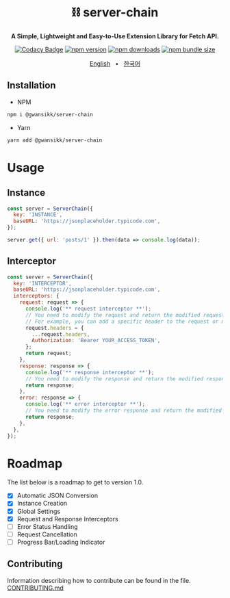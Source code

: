 <div align="center">

<h1>⛓️ server-chain</h1>
<p><b>A Simple, Lightweight and Easy-to-Use Extension Library for Fetch API.</b></p>

[![Codacy Badge](https://api.codacy.com/project/badge/Grade/1e35f0a5aab44c849722b9eb6830b7e7)](https://app.codacy.com/gh/gwansikk/server-chain?utm_source=github.com&utm_medium=referral&utm_content=gwansikk/server-chain&utm_campaign=Badge_Grade)
[![npm version](https://img.shields.io/npm/v/@gwansikk/server-chain?logo=npm)](https://www.npmjs.com/package/@gwansikk/server-chain)
[![npm downloads](https://img.shields.io/npm/dt/@gwansikk/server-chain?logo=npm)](https://www.npmjs.com/package/@gwansikk/server-chain)
[![npm bundle size](https://img.shields.io/bundlephobia/min/@gwansikk/server-chain?logo=npm)](https://www.npmjs.com/package/@gwansikk/server-chain)

[English](./README.md)
&nbsp;&nbsp;•&nbsp;&nbsp;
[한국어](./README-ko_kr.md)

</div>

## Installation

- NPM

```bash
npm i @gwansikk/server-chain
```

- Yarn

```bash
yarn add @gwansikk/server-chain
```

# Usage

## Instance

```js
const server = ServerChain({
  key: 'INSTANCE',
  baseURL: 'https://jsonplaceholder.typicode.com',
});

server.get({ url: 'posts/1' }).then(data => console.log(data));
```

## Interceptor

```js
const server = ServerChain({
  key: 'INTERCEPTOR',
  baseURL: 'https://jsonplaceholder.typicode.com',
  interceptors: {
    request: request => {
      console.log('** request interceptor **');
      // You need to modify the request and return the modified request.
      // For example, you can add a specific header to the request or modify the URL.
      request.headers = {
        ...request.headers,
        Authorization: 'Bearer YOUR_ACCESS_TOKEN',
      };
      return request;
    },
    response: response => {
      console.log('** response interceptor **');
      // You need to modify the response and return the modified response.
      return response;
    },
    error: response => {
      console.log('** error interceptor **');
      // You need to modify the error response and return the modified response.
      return response;
    },
  },
});
```

# Roadmap

The list below is a roadmap to get to version 1.0.

- [x] Automatic JSON Conversion
- [x] Instance Creation
- [x] Global Settings
- [x] Request and Response Interceptors
- [ ] Error Status Handling
- [ ] Request Cancellation
- [ ] Progress Bar/Loading Indicator

## Contributing

Information describing how to contribute can be found in the file.  
[CONTRIBUTING.md](./CONTRIBUTING.md)
